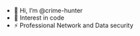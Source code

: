 - 👋 Hi, I’m @crime-hunter
- 👀 Interest in code
- ⚡ Professional Network and Data security

<!---
crime-hunter/crime-hunter is a ✨ special ✨ repository because its `README.md` (this file) appears on your GitHub profile.
You can click the Preview link to take a look at your changes.
--->
